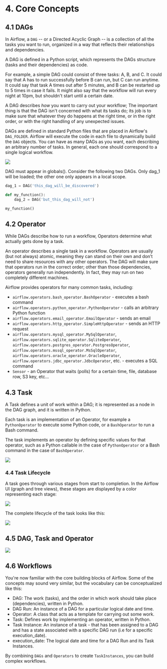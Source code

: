 # 4. Core Concepts

## 4.1 DAGs

In Airflow, a `DAG` -- or a Directed Acyclic Graph -- is a collection of all
the tasks you want to run, organized in a way that reflects their relationships
and dependencies.

A DAG is defined in a Python script, which represents the DAGs structure (tasks
and their dependencies) as code.

For example, a simple DAG could consist of three tasks: A, B, and C. It could
say that A has to run successfully before B can run, but C can run anytime. It
could say that task A times out after 5 minutes, and B can be restarted up to 5
times in case it fails. It might also say that the workflow will run every night
at 10pm, but shouldn't start until a certain date.

A DAG describes _how_ you want to carry out your workflow; The important thing is that the DAG isn't
concerned with what its tasks do; its job is to make sure that
whatever they do happens at the right time, or in the right order, or with the
right handling of any unexpected issues.

DAGs are defined in standard Python files that are placed in Airflow's
`DAG_FOLDER`. Airflow will execute the code in each file to dynamically build
the `DAG` objects. You can have as many DAGs as you want, each describing an
arbitrary number of tasks. In general, each one should correspond to a single
logical workflow.

<img src="https://airflow.apache.org/docs/apache-airflow/1.10.9/_images/dags.png">

DAG must appear in globals(). Consider the following two DAGs. Only dag_1 will be loaded; the other one only appears in a local scope.

```python
dag_1 = DAG('this_dag_will_be_discovered')

def my_function():
    dag_2 = DAG('but_this_dag_will_not')

my_function()
```

## 4.2 Operator

While DAGs describe how to run a workflow, Operators determine what actually gets done by a task.

An operator describes a single task in a workflow. Operators are usually (but not always) atomic, meaning they can stand on their own and don’t need to share resources with any other operators. The DAG will make sure that operators run in the correct order; other than those dependencies, operators generally run independently. In fact, they may run on two completely different machines.

Airflow provides operators for many common tasks, including:

- `airflow.operators.bash_operator.BashOperator` - executes a bash command
- `airflow.operators.python_operator.PythonOperator` - calls an arbitrary Python function
- `airflow.operators.email_operator.EmailOperator` - sends an email
- `airflow.operators.http_operator.SimpleHttpOperator` - sends an HTTP request
- `airflow.operators.mysql_operator.MySqlOperator`,
  `airflow.operators.sqlite_operator.SqliteOperator`,
  `airflow.operators.postgres_operator.PostgresOperator`,
  `airflow.operators.mssql_operator.MsSqlOperator`,
  `airflow.operators.oracle_operator.OracleOperator`,
  `airflow.operators.jdbc_operator.JdbcOperator`, etc. - executes a SQL command
- `Sensor` - an Operator that waits (polls) for a certain time, file, database row, S3 key, etc...

## 4.3 Task

A Task defines a unit of work within a DAG; it is represented as a node in the DAG graph, and it is written in Python.

Each task is an implementation of an Operator, for example a `PythonOperator` to execute some Python code,
or a `BashOperator` to run a Bash command.

The task implements an operator by defining specific values for that operator,
such as a Python callable in the case of `PythonOperator` or a Bash command in the case of `BashOperator`.

<img src="https://airflow.apache.org/docs/apache-airflow/1.10.9/_images/graph.png">

### 4.4 Task Lifecycle

A task goes through various stages from start to completion. In the Airflow UI (graph and tree views), these stages are displayed by a color representing each stage:

<img src="https://airflow.apache.org/docs/apache-airflow/1.10.9/_images/task_stages.png">

The complete lifecycle of the task looks like this:

<img src="https://airflow.apache.org/docs/apache-airflow/1.10.9/_images/task_lifecycle_diagram.png">

## 4.5 DAG, Task and Operator

<img src="https://drek4537l1klr.cloudfront.net/harenslak/v-5/Figures/image020.png">

## 4.6 Workflows

You're now familiar with the core building blocks of Airflow.
Some of the concepts may sound very similar, but the vocabulary can
be conceptualized like this:

- DAG: The work (tasks), and the order in which
  work should take place (dependencies), written in Python.
- DAG Run: An instance of a DAG for a particular logical date and time.
- Operator: A class that acts as a template for carrying out some work.
- Task: Defines work by implementing an operator, written in Python.
- Task Instance: An instance of a task - that has been assigned to a DAG and has a
  state associated with a specific DAG run (i.e for a specific execution_date).
- execution_date: The logical date and time for a DAG Run and its Task Instances.

By combining `DAGs` and `Operators` to create `TaskInstances`, you can
build complex workflows.
